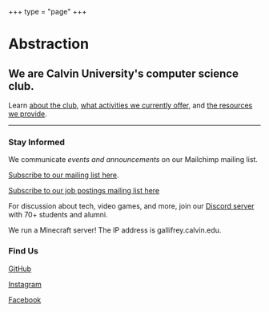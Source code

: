 +++
type = "page"
+++
# Abstraction
## We are Calvin University's computer science club.
Learn [about the club](/about), [what activities we currently offer](/year-2020-21/opportunities), and [the resources we provide](/year-2020-21/resources).

---

### Stay Informed
We communicate *events and announcements* on our Mailchimp mailing list.

[Subscribe to our mailing list here](http://eepurl.com/hpV8xz).

[Subscribe to our job postings mailing list here](http://list.calvin.edu/mailman/listinfo/abstraction-jobs)


For discussion about tech, video games, and more, join our [Discord server](https://discord.gg/naVqgD5) with 70+ students and alumni. 

We run a Minecraft server! The IP address is gallifrey.calvin.edu.


### Find Us

[GitHub](https://github.com/Calvin-Abstraction/)

[Instagram](https://www.instagram.com/calvinabstraction/)

[Facebook](https://www.facebook.com/AbstractionClub/)

